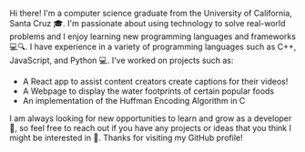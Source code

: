 Hi there! I'm a computer science graduate from the University of California, Santa Cruz 🎓. I'm passionate about using technology to solve real-world problems
and I enjoy learning new programming languages and frameworks 💻🔍. I have experience in a variety of programming languages such as C++, JavaScript, and Python 💻. 
I've worked on projects such as:

- A React app to assist content creators create captions for their videos!
- A Webpage to display the water footprints of certain popular foods
- An implementation of the Huffman Encoding Algorithm in C


I am always looking for new opportunities to learn and grow as a developer 🚀, so feel free to reach out if you have any projects or ideas that you think I might be interested in 🤝. Thanks for visiting my GitHub profile!
<!---
were1708/were1708 is a ✨ special ✨ repository because its `README.md` (this file) appears on your GitHub profile.
You can click the Preview link to take a look at your changes.
--->
